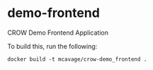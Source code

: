 # demo-frontend

CROW Demo Frontend Application

To build this, run the following:

```
docker build -t mcavage/crow-demo_frontend .
```

